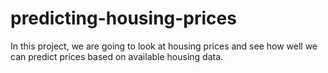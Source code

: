 # predicting-housing-prices

In this project, we are going to look at housing prices and see how well we can predict prices based on available housing data.
